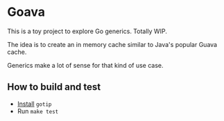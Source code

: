 # Goava

This is a toy project to explore Go generics. Totally WIP.

The idea is to create an in memory cache similar to Java's popular Guava cache.

Generics make a lot of sense for that kind of use case.


## How to build and test

- [Install](https://pkg.go.dev/golang.org/dl/gotip) `gotip`
- Run `make test`

